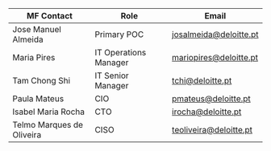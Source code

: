 |MF Contact|Role|Email|
|--|--|--|
|Jose Manuel Almeida|Primary POC |josalmeida@deloitte.pt|
|Maria Pires|IT Operations Manager|mariopires@deloitte.pt|
|Tam Chong Shi|IT Senior Manager|tchi@deloitte.pt|
| Paula Mateus | CIO|	pmateus@deloitte.pt
| Isabel Maria Rocha | CTO|	irocha@deloitte.pt
| Telmo Marques de Oliveira | CISO|	[teoliveira@deloitte.pt](mailto:teoliveira@deloitte.pt)